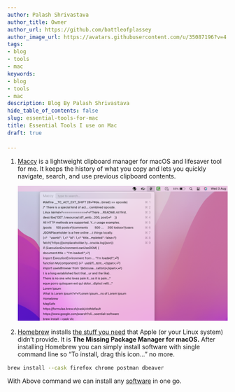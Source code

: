 ```yaml
---
author: Palash Shrivastava
author_title: Owner
author_url: https://github.com/battleofplassey
author_image_url: https://avatars.githubusercontent.com/u/35087196?v=4
tags:
- blog
- tools
- mac
keywords:
- blog
- tools
- mac
description: Blog By Palash Shrivastava
hide_table_of_contents: false
slug: essential-tools-for-mac
title: Essential Tools I use on Mac
draft: true

---
```

<!--truncate-->
1. [Maccy](https://github.com/p0deje/Maccy) is a lightweight clipboard manager for macOS and lifesaver tool for me. It keeps the history of what you copy and lets you quickly navigate, search, and use previous clipboard contents.

   ![](/img/screenshot-2022-08-03-at-11-19-25-am.png)
2. [Homebrew](https://brew.sh/) installs [the stuff you need](https://formulae.brew.sh/formula/ "List of Homebrew packages") that Apple (or your Linux system) didn’t provide. It is **The Missing Package Manager for macOS.** After installing Homebrew you can simply install software with single command line so “To install, drag this icon…” no more.

```bash
brew install --cask firefox chrome postman dbeaver
```
   With Above command we can install any [software](https://formulae.brew.sh/) in one go.